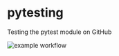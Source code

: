 # pytesting
Testing the pytest module on GitHub

![example workflow](https://github.com/github/docs/actions/workflows/python-package.yml/badge.svg)
